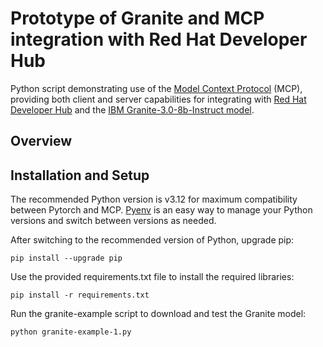 # Prototype of Granite and MCP integration with Red Hat Developer Hub

Python script demonstrating use of the [Model Context Protocol](https://modelcontextprotocol.io) (MCP), providing both client and server capabilities for integrating with [Red Hat Developer Hub](https://developers.redhat.com/rhdh/overview) and the [IBM Granite-3.0-8b-Instruct model](https://huggingface.co/ibm-granite/granite-3.0-8b-instruct).

## Overview

## Installation and Setup

The recommended Python version is v3.12 for maximum compatibility between Pytorch and MCP.  [Pyenv](https://github.com/pyenv/pyenv) is an easy way to manage your Python versions and switch between versions as needed.

After switching to the recommended version of Python, upgrade pip:
```
pip install --upgrade pip
```

Use the provided requirements.txt file to install the required libraries:
```
pip install -r requirements.txt
```

Run the granite-example script to download and test the Granite model:
```
python granite-example-1.py
```